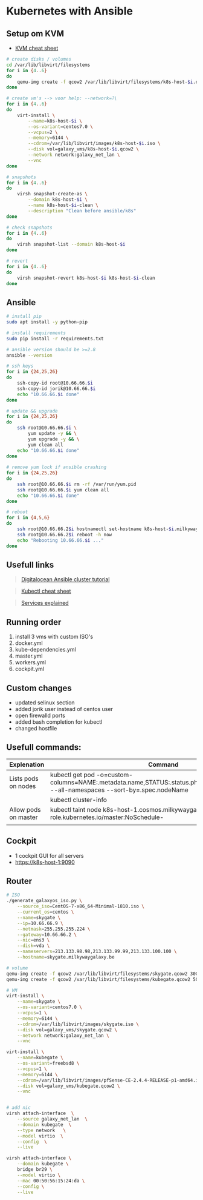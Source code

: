 # Kubernetes with Ansible

## Setup om KVM

- [KVM cheat sheet](https://www.techotopia.com/index.php/Installing_a_KVM_Guest_OS_from_the_Command-line_(virt-install))

```bash
# create disks / volumes
cd /var/lib/libvirt/filesystems
for i in {4..6}
do
    qemu-img create -f qcow2 /var/lib/libvirt/filesystems/k8s-host-$i.qcow2 50G
done

# create vm's --> voor help: --network=?\
for i in {4..6}
do
    virt-install \
        --name=k8s-host-$i \
        --os-variant=centos7.0 \
        --vcpus=2 \
        --memory=6144 \
        --cdrom=/var/lib/libvirt/images/k8s-host-$i.iso \
        --disk vol=galaxy_vms/k8s-host-$i.qcow2 \
        --network network:galaxy_net_lan \
        --vnc
done

# snapshots
for i in {4..6}
do
    virsh snapshot-create-as \
        --domain k8s-host-$i \
        --name k8s-host-$i-clean \
        --description "Clean before ansible/k8s"
done

# check snapshots
for i in {4..6}
do
    virsh snapshot-list --domain k8s-host-$i
done

# revert
for i in {4..6}
do
    virsh snapshot-revert k8s-host-$i k8s-host-$i-clean
done

```

## Ansible

```bash
# install pip
sudo apt install -y python-pip

# install requirements
sudo pip install -r requirements.txt

# ansible version should be >=2.8
ansible --version

# ssh keys
for i in {24,25,26}
do
    ssh-copy-id root@10.66.66.$i
    ssh-copy-id jorik@10.66.66.$i
    echo "10.66.66.$i done"
done

# update && upgrade
for i in {24,25,26}
do
    ssh root@10.66.66.$i \
        yum update -y && \
        yum upgrade -y && \
        yum clean all
    echo "10.66.66.$i done"
done
  
# remove yum lock if ansible crashing
for i in {24,25,26}
do
    ssh root@10.66.66.$i rm -rf /var/run/yum.pid
    ssh root@10.66.66.$i yum clean all
    echo "10.66.66.$i done"
done

# reboot
for i in {4,5,6}
do
    ssh root@10.66.66.2$i hostnamectl set-hostname k8s-host-$i.milkywaygalaxy.be
    ssh root@10.66.66.2$i reboot -h now
    echo "Rebooting 10.66.66.$i ..."
done


```




## Usefull links

> [Digitalocean Ansible cluster tutorial](https://www.digitalocean.com/community/tutorials/how-to-create-a-kubernetes-cluster-using-kubeadm-on-centos-7)

> [Kubectl cheat sheet](https://kubernetes.io/docs/reference/kubectl/cheatsheet/)

> [Services explained](https://www.youtube.com/watch?v=5lzUpDtmWgM)


## Running order

1) install 3 vms with custom ISO's
2) docker.yml
3) kube-dependencies.yml
4) master.yml
5) workers.yml
6) cockpit.yml

## Custom changes
- updated selinux section
- added jorik user instead of centos user
- open firewalld ports
- added bash completion for kubectl
- changed hostfile

## Usefull commands:

| Explenation | Command |
| --- | --- |
| Lists pods on nodes | kubectl get pod -o=custom-columns=NAME:.metadata.name,STATUS:.status.phase,NODE:.spec.nodeName --all-namespaces --sort-by=.spec.nodeName | 
| | kubectl cluster-info |
| Allow pods on master | kubectl taint node k8s-host-1.cosmos.milkywaygalaxy.be node-role.kubernetes.io/master:NoSchedule- |
| | |


## Cockpit

- 1 cockpit GUI for all servers
- [https://k8s-host-1:9090](https://k8s-host-1:9090)


## Router
```bash
# ISO
./generate_galaxyos_iso.py \
    --source_iso=CentOS-7-x86_64-Minimal-1810.iso \
    --current_os=centos \
    --name=skygate \
    --ip=10.66.66.9 \
    --netmask=255.255.255.224 \
    --gateway=10.66.66.2 \
    --nic=ens3 \
    --disk=vda \
    --nameservers=213.133.98.98,213.133.99.99,213.133.100.100 \
    --hostname=skygate.milkywaygalaxy.be

# volume
qemu-img create -f qcow2 /var/lib/libvirt/filesystems/skygate.qcow2 30G
qemu-img create -f qcow2 /var/lib/libvirt/filesystems/kubegate.qcow2 50G

# VM
virt-install \
    --name=skygate \
    --os-variant=centos7.0 \
    --vcpus=1 \
    --memory=6144 \
    --cdrom=/var/lib/libvirt/images/skygate.iso \
    --disk vol=galaxy_vms/skygate.qcow2 \
    --network network:galaxy_net_lan \
    --vnc

virt-install \
    --name=kubegate \
    --os-variant=freebsd8 \
    --vcpus=1 \
    --memory=6144 \
    --cdrom=/var/lib/libvirt/images/pfSense-CE-2.4.4-RELEASE-p1-amd64.iso \
    --disk vol=galaxy_vms/kubegate.qcow2 \
    --vnc


# add nic
virsh attach-interface  \
    --source galaxy_net_lan  \
    --domain kubegate  \
    --type network   \
    --model virtio  \
    --config  \
    --live

virsh attach-interface \
    --domain kubegate \
    bridge br29 \
    --model virtio \
    --mac 00:50:56:15:24:da \
    --config \
    --live

    


```